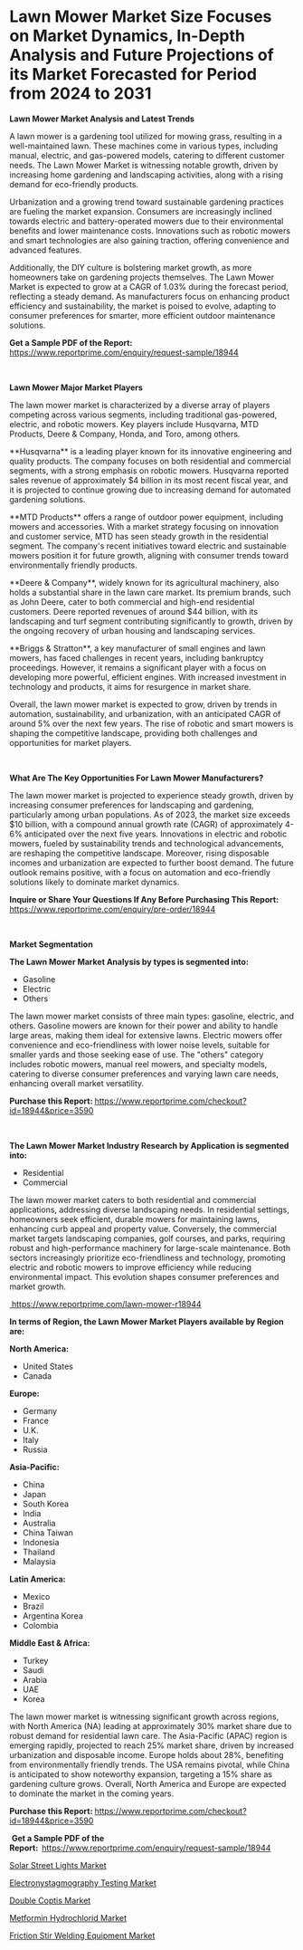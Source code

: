 <p><h1>Lawn Mower Market Size Focuses on Market Dynamics, In-Depth Analysis and Future Projections of its Market Forecasted for Period from 2024 to 2031</h1></p><p><strong>Lawn Mower Market Analysis and Latest Trends</strong></p>
<p><p>A lawn mower is a gardening tool utilized for mowing grass, resulting in a well-maintained lawn. These machines come in various types, including manual, electric, and gas-powered models, catering to different customer needs. The Lawn Mower Market is witnessing notable growth, driven by increasing home gardening and landscaping activities, along with a rising demand for eco-friendly products. </p><p>Urbanization and a growing trend toward sustainable gardening practices are fueling the market expansion. Consumers are increasingly inclined towards electric and battery-operated mowers due to their environmental benefits and lower maintenance costs. Innovations such as robotic mowers and smart technologies are also gaining traction, offering convenience and advanced features.</p><p>Additionally, the DIY culture is bolstering market growth, as more homeowners take on gardening projects themselves. The Lawn Mower Market is expected to grow at a CAGR of 1.03% during the forecast period, reflecting a steady demand. As manufacturers focus on enhancing product efficiency and sustainability, the market is poised to evolve, adapting to consumer preferences for smarter, more efficient outdoor maintenance solutions.</p></p>
<p><strong>Get a Sample PDF of the Report:&nbsp;</strong> <a href="https://www.reportprime.com/enquiry/request-sample/18944?utm_campaign=7&utm_medium=2&utm_source=Github&utm_content=ia&utm_term=22112024&utm_id=lawn-mower">https://www.reportprime.com/enquiry/request-sample/18944</a></p>
<p>&nbsp;</p>
<p><strong>Lawn Mower Major Market Players</strong></p>
<p><p>The lawn mower market is characterized by a diverse array of players competing across various segments, including traditional gas-powered, electric, and robotic mowers. Key players include Husqvarna, MTD Products, Deere & Company, Honda, and Toro, among others.</p><p>**Husqvarna** is a leading player known for its innovative engineering and quality products. The company focuses on both residential and commercial segments, with a strong emphasis on robotic mowers. Husqvarna reported sales revenue of approximately $4 billion in its most recent fiscal year, and it is projected to continue growing due to increasing demand for automated gardening solutions.</p><p>**MTD Products** offers a range of outdoor power equipment, including mowers and accessories. With a market strategy focusing on innovation and customer service, MTD has seen steady growth in the residential segment. The company's recent initiatives toward electric and sustainable mowers position it for future growth, aligning with consumer trends toward environmentally friendly products.</p><p>**Deere & Company**, widely known for its agricultural machinery, also holds a substantial share in the lawn care market. Its premium brands, such as John Deere, cater to both commercial and high-end residential customers. Deere reported revenues of around $44 billion, with its landscaping and turf segment contributing significantly to growth, driven by the ongoing recovery of urban housing and landscaping services.</p><p>**Briggs & Stratton**, a key manufacturer of small engines and lawn mowers, has faced challenges in recent years, including bankruptcy proceedings. However, it remains a significant player with a focus on developing more powerful, efficient engines. With increased investment in technology and products, it aims for resurgence in market share.</p><p>Overall, the lawn mower market is expected to grow, driven by trends in automation, sustainability, and urbanization, with an anticipated CAGR of around 5% over the next few years. The rise of robotic and smart mowers is shaping the competitive landscape, providing both challenges and opportunities for market players.</p></p>
<p>&nbsp;</p>
<p><strong>What Are The Key Opportunities For Lawn Mower Manufacturers?</strong></p>
<p><p>The lawn mower market is projected to experience steady growth, driven by increasing consumer preferences for landscaping and gardening, particularly among urban populations. As of 2023, the market size exceeds $10 billion, with a compound annual growth rate (CAGR) of approximately 4-6% anticipated over the next five years. Innovations in electric and robotic mowers, fueled by sustainability trends and technological advancements, are reshaping the competitive landscape. Moreover, rising disposable incomes and urbanization are expected to further boost demand. The future outlook remains positive, with a focus on automation and eco-friendly solutions likely to dominate market dynamics.</p></p>
<p><strong>Inquire or Share Your Questions If Any Before Purchasing This Report:</strong> <a href="https://www.reportprime.com/enquiry/pre-order/18944?utm_campaign=7&utm_medium=2&utm_source=Github&utm_content=ia&utm_term=22112024&utm_id=lawn-mower">https://www.reportprime.com/enquiry/pre-order/18944</a></p>
<p>&nbsp;</p>
<p><strong>Market Segmentation</strong></p>
<p><strong>The Lawn Mower Market Analysis by types is segmented into:</strong></p>
<p><ul><li>Gasoline</li><li>Electric</li><li>Others</li></ul></p>
<p><p>The lawn mower market consists of three main types: gasoline, electric, and others. Gasoline mowers are known for their power and ability to handle large areas, making them ideal for extensive lawns. Electric mowers offer convenience and eco-friendliness with lower noise levels, suitable for smaller yards and those seeking ease of use. The "others" category includes robotic mowers, manual reel mowers, and specialty models, catering to diverse consumer preferences and varying lawn care needs, enhancing overall market versatility.</p></p>
<p><strong>Purchase this Report:&nbsp;</strong><a href="https://www.reportprime.com/checkout?id=18944&price=3590&utm_campaign=7&utm_medium=2&utm_source=Github&utm_content=ia&utm_term=22112024&utm_id=lawn-mower">https://www.reportprime.com/checkout?id=18944&price=3590</a></p>
<p>&nbsp;</p>
<p><strong>The Lawn Mower Market Industry Research by Application is segmented into:</strong></p>
<p><ul><li>Residential</li><li>Commercial</li></ul></p>
<p><p>The lawn mower market caters to both residential and commercial applications, addressing diverse landscaping needs. In residential settings, homeowners seek efficient, durable mowers for maintaining lawns, enhancing curb appeal and property value. Conversely, the commercial market targets landscaping companies, golf courses, and parks, requiring robust and high-performance machinery for large-scale maintenance. Both sectors increasingly prioritize eco-friendliness and technology, promoting electric and robotic mowers to improve efficiency while reducing environmental impact. This evolution shapes consumer preferences and market growth.</p></p>
<p><a href="https://www.reportprime.com/lawn-mower-r18944?utm_campaign=7&utm_medium=2&utm_source=Github&utm_content=ia&utm_term=22112024&utm_id=lawn-mower">&nbsp;https://www.reportprime.com/lawn-mower-r18944</a></p>
<p><strong>In terms of Region, the Lawn Mower Market Players available by Region are:</strong></p>
<p>
    <p> <strong> North America: </strong>
        <ul>
            <li>United States</li>
            <li>Canada</li>
        </ul>
        </p> 
    <p> <strong> Europe: </strong>
        <ul>
            <li>Germany</li>
            <li>France</li>
            <li>U.K.</li>
            <li>Italy</li>
            <li>Russia</li>
        </ul>
        </p> 
    <p> <strong> Asia-Pacific: </strong>
        <ul>
            <li>China</li>
            <li>Japan</li>
            <li>South Korea</li>
            <li>India</li>
            <li>Australia</li>
            <li>China Taiwan</li>
            <li>Indonesia</li>
            <li>Thailand</li>
            <li>Malaysia</li>
        </ul>
        </p> 
    <p> <strong> Latin America: </strong>
        <ul>
            <li>Mexico</li>
            <li>Brazil</li>
            <li>Argentina Korea</li>
            <li>Colombia</li>
        </ul>
        </p> 
    <p> <strong> Middle East & Africa: </strong>
        <ul>
            <li>Turkey</li>
            <li>Saudi</li>
            <li>Arabia</li>
            <li>UAE</li>
            <li>Korea</li>
        </ul>
    </p>
    </p>
<p><p>The lawn mower market is witnessing significant growth across regions, with North America (NA) leading at approximately 30% market share due to robust demand for residential lawn care. The Asia-Pacific (APAC) region is emerging rapidly, projected to reach 25% market share, driven by increased urbanization and disposable income. Europe holds about 28%, benefiting from environmentally friendly trends. The USA remains pivotal, while China is anticipated to show noteworthy expansion, targeting a 15% share as gardening culture grows. Overall, North America and Europe are expected to dominate the market in the coming years.</p></p>
<p><strong>Purchase this Report: </strong><a href="https://www.reportprime.com/checkout?id=18944&price=3590&utm_campaign=7&utm_medium=2&utm_source=Github&utm_content=ia&utm_term=22112024&utm_id=lawn-mower">https://www.reportprime.com/checkout?id=18944&price=3590</a></p>
<p>&nbsp;<strong>Get a Sample PDF of the Report:&nbsp;&nbsp;</strong><a href="https://www.reportprime.com/enquiry/request-sample/18944?utm_campaign=7&utm_medium=2&utm_source=Github&utm_content=ia&utm_term=22112024&utm_id=lawn-mower">https://www.reportprime.com/enquiry/request-sample/18944</a></p>
<p><strong></strong></p>
<p><p><a href="https://github.com/provorikovar/Market-Research-Report-List-6/blob/main/solar-street-lights-market.md?utm_campaign=7&utm_medium=2&utm_source=Github&utm_content=ia&utm_term=22112024&utm_id=lawn-mower">Solar Street Lights Market</a></p><p><a href="https://www.linkedin.com/pulse/positive-outlook-electronystagmography-testing-market-trend-mxrre?utm_campaign=7&utm_medium=2&utm_source=Github&utm_content=ia&utm_term=22112024&utm_id=lawn-mower">Electronystagmography Testing Market</a></p><p><a href="https://issuu.com/reportprime-2/docs/double-coptis-market-size-2030.pptx_65150f0982dd9a?utm_campaign=7&utm_medium=2&utm_source=Github&utm_content=ia&utm_term=22112024&utm_id=lawn-mower">Double Coptis Market</a></p><p><a href="https://issuu.com/reportprime-2/docs/metformin-hydrochlorid-market-size-_2e17d4b1e5fee2?utm_campaign=7&utm_medium=2&utm_source=Github&utm_content=ia&utm_term=22112024&utm_id=lawn-mower">Metformin Hydrochlorid Market</a></p><p><a href="https://github.com/angelajermaine/Market-Research-Report-List-5/blob/main/friction-stir-welding-equipment-market.md?utm_campaign=7&utm_medium=2&utm_source=Github&utm_content=ia&utm_term=22112024&utm_id=lawn-mower">Friction Stir Welding Equipment Market</a></p></p>